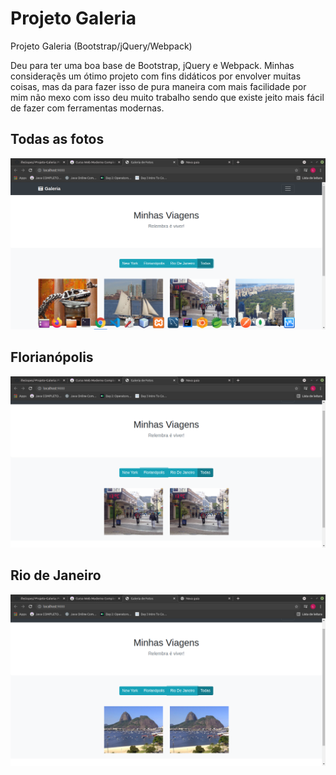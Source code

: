 # Projeto Galeria
 Projeto Galeria (Bootstrap/jQuery/Webpack)<p>
 Deu para ter uma boa base de 
 Bootstrap, jQuery e Webpack.
 Minhas consideraçẽs um ótimo projeto com fins didáticos 
 por envolver muitas coisas, mas da para fazer isso de pura maneira com mais facilidade 
 por mim não mexo com isso deu muito trabalho sendo que existe jeito mais fácil de fazer com ferramentas modernas.
 
 
 
 ## Todas as fotos
![Screenshot](https://github.com/ifeslopes/-Projeto-Galeria/blob/main/tela1.png)
</p>

 ## Florianópolis
![Screenshot](https://github.com/ifeslopes/-Projeto-Galeria/blob/main/tela2.png)

 ## Rio de Janeiro
![Screenshot](https://github.com/ifeslopes/-Projeto-Galeria/blob/main/Captura%20de%20tela%20de%202021-09-20%2021-15-34.png)
